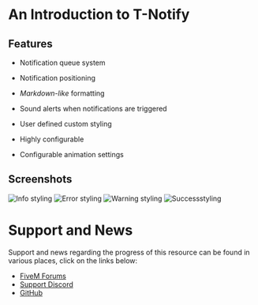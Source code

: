 # An Introduction to T-Notify
## Features

* Notification queue system

* Notification positioning

* *Markdown-like* formatting

* Sound alerts when notifications are triggered

* User defined custom styling

* Highly configurable

* Configurable animation settings

## Screenshots

![Info styling](https://tasoagc.dev/u/trvQOP.png)
![Error styling](https://tasoagc.dev/u/dVReJl.png)
![Warning styling](https://tasoagc.dev/u/9Oh1es.png)
![Successstyling](https://tasoagc.dev/u/aAweMy.png)

# Support and News

Support and news regarding the progress of this resource can be found in various places, click on the links below:

* [FiveM Forums](https://forum.cfx.re/t/release-standalone-t-notify-a-simple-and-highly-customizable-notification-system/1618779)
* [Support Discord](https://discord.gg/88PfF9r)
* [GitHub](https://github.com/tasooneasia/t-notify)